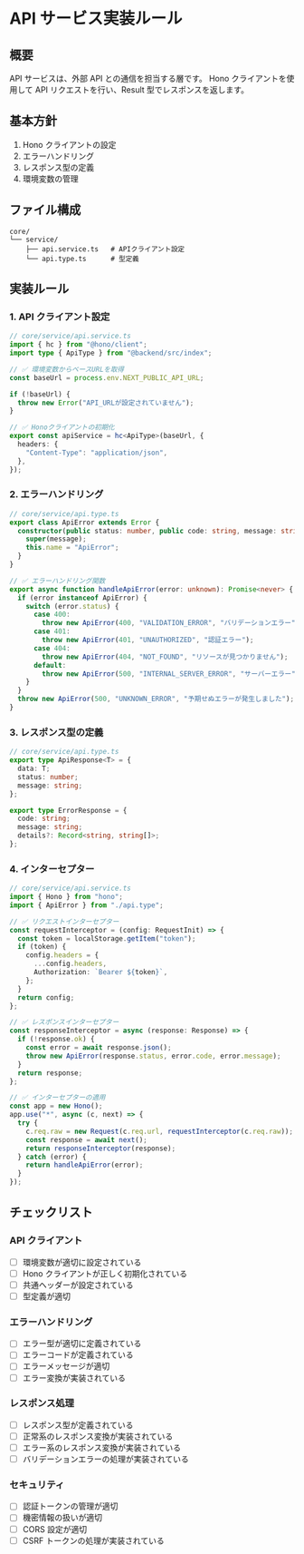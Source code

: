 # API サービス実装ルール

## 概要

API サービスは、外部 API との通信を担当する層です。
Hono クライアントを使用して API リクエストを行い、Result 型でレスポンスを返します。

## 基本方針

1. Hono クライアントの設定
2. エラーハンドリング
3. レスポンス型の定義
4. 環境変数の管理

## ファイル構成

```
core/
└── service/
    ├── api.service.ts   # APIクライアント設定
    └── api.type.ts      # 型定義
```

## 実装ルール

### 1. API クライアント設定

```typescript
// core/service/api.service.ts
import { hc } from "@hono/client";
import type { ApiType } from "@backend/src/index";

// ✅ 環境変数からベースURLを取得
const baseUrl = process.env.NEXT_PUBLIC_API_URL;

if (!baseUrl) {
  throw new Error("API_URLが設定されていません");
}

// ✅ Honoクライアントの初期化
export const apiService = hc<ApiType>(baseUrl, {
  headers: {
    "Content-Type": "application/json",
  },
});
```

### 2. エラーハンドリング

```typescript
// core/service/api.type.ts
export class ApiError extends Error {
  constructor(public status: number, public code: string, message: string) {
    super(message);
    this.name = "ApiError";
  }
}

// ✅ エラーハンドリング関数
export async function handleApiError(error: unknown): Promise<never> {
  if (error instanceof ApiError) {
    switch (error.status) {
      case 400:
        throw new ApiError(400, "VALIDATION_ERROR", "バリデーションエラー");
      case 401:
        throw new ApiError(401, "UNAUTHORIZED", "認証エラー");
      case 404:
        throw new ApiError(404, "NOT_FOUND", "リソースが見つかりません");
      default:
        throw new ApiError(500, "INTERNAL_SERVER_ERROR", "サーバーエラー");
    }
  }
  throw new ApiError(500, "UNKNOWN_ERROR", "予期せぬエラーが発生しました");
}
```

### 3. レスポンス型の定義

```typescript
// core/service/api.type.ts
export type ApiResponse<T> = {
  data: T;
  status: number;
  message: string;
};

export type ErrorResponse = {
  code: string;
  message: string;
  details?: Record<string, string[]>;
};
```

### 4. インターセプター

```typescript
// core/service/api.service.ts
import { Hono } from "hono";
import { ApiError } from "./api.type";

// ✅ リクエストインターセプター
const requestInterceptor = (config: RequestInit) => {
  const token = localStorage.getItem("token");
  if (token) {
    config.headers = {
      ...config.headers,
      Authorization: `Bearer ${token}`,
    };
  }
  return config;
};

// ✅ レスポンスインターセプター
const responseInterceptor = async (response: Response) => {
  if (!response.ok) {
    const error = await response.json();
    throw new ApiError(response.status, error.code, error.message);
  }
  return response;
};

// ✅ インターセプターの適用
const app = new Hono();
app.use("*", async (c, next) => {
  try {
    c.req.raw = new Request(c.req.url, requestInterceptor(c.req.raw));
    const response = await next();
    return responseInterceptor(response);
  } catch (error) {
    return handleApiError(error);
  }
});
```

## チェックリスト

### API クライアント

- [ ] 環境変数が適切に設定されている
- [ ] Hono クライアントが正しく初期化されている
- [ ] 共通ヘッダーが設定されている
- [ ] 型定義が適切

### エラーハンドリング

- [ ] エラー型が適切に定義されている
- [ ] エラーコードが定義されている
- [ ] エラーメッセージが適切
- [ ] エラー変換が実装されている

### レスポンス処理

- [ ] レスポンス型が定義されている
- [ ] 正常系のレスポンス変換が実装されている
- [ ] エラー系のレスポンス変換が実装されている
- [ ] バリデーションエラーの処理が実装されている

### セキュリティ

- [ ] 認証トークンの管理が適切
- [ ] 機密情報の扱いが適切
- [ ] CORS 設定が適切
- [ ] CSRF トークンの処理が実装されている
